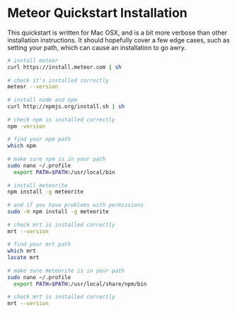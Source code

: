 Meteor Quickstart Installation
===========================================

This quickstart is written for Mac OSX, and is a bit more verbose than other installation instructions.  It should hopefully cover a few edge cases, such as setting your path, which can cause an installation to go awry.  

````sh
# install meteor
curl https://install.meteor.com | sh
 
# check it's installed correctly
meteor --version
 
# install node and npm
curl http://npmjs.org/install.sh | sh
 
# check npm is installed correctly
npm -version
 
# find your npm path
which npm
 
# make sure npm is in your path
sudo nano ~/.profile
  export PATH=$PATH:/usr/local/bin
 
# install meteorite
npm install -g meteorite
 
# and if you have problems with permissions
sudo -H npm install -g meteorite
 
# check mrt is installed correctly
mrt --version
 
# find your mrt path
which mrt
locate mrt
 
# make sure meteorite is in your path
sudo nano ~/.profile
  export PATH=$PATH:/usr/local/share/npm/bin
 
# check mrt is installed correctly
mrt --version
````
